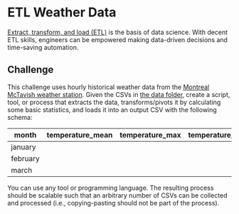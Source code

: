 # ETL Weather Data

[Extract, transform, and load (ETL)](https://en.wikipedia.org/wiki/Extract,_transform,_load) is the basis of data science.
With decent ETL skills, engineers can be empowered making data-driven decisions and time-saving automation.

## Challenge

This challenge uses hourly historical weather data from the [Montreal McTavish weather station](https://climate.weather.gc.ca/climate_data/hourly_data_e.html?StationID=10761).
Given the CSVs in [the data folder](./data), create a script, tool, or process that extracts the data, transforms/pivots it by calculating some basic statistics, and loads it into an output CSV with the following schema:

|month|temperature_mean|temperature_max|temperature_min|
|---|---|---|---|
|january| | | |
|february| | | |
|march| | | |

You can use any tool or programming language.
The resulting process should be scalable such that an arbitrary number of CSVs can be collected and processed (i.e., copying-pasting should not be part of the process).
